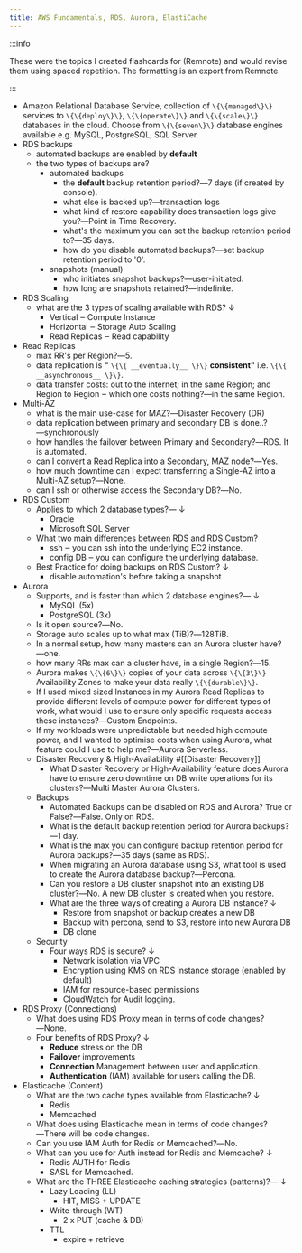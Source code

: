 ```yaml
---
title: AWS Fundamentals, RDS, Aurora, ElastiCache
---
```


:::info

These were the topics I created flashcards for (Remnote) and would revise them using spaced repetition. The formatting is an export from Remnote.

:::

- Amazon Relational Database Service, collection of `\{\{managed\}\}` services to `\{\{deploy\}\}`, `\{\{operate\}\}` and `\{\{scale\}\}` databases in the cloud. Choose from `\{\{seven\}\}` database engines available e.g. MySQL, PostgreSQL, SQL Server.
- RDS backups
  - automated backups are enabled by **default**
  - the two types of backups are?
    - automated backups
      - the **default** backup retention period?―7 days (if created by console).
      - what else is backed up?―transaction logs
      - what kind of restore capability does transaction logs give you?―Point in Time Recovery.
      - what's the maximum you can set the backup retention period to?―35 days.
      - how do you disable automated backups?―set backup retention period to '0'.
    - snapshots (manual)
      - who initiates snapshot backups?―user-initiated.
      - how long are snapshots retained?―indefinite.
- RDS Scaling
  - what are the 3 types of scaling available with RDS? ↓
    - Vertical ‒ Compute Instance
    - Horizontal ‒ Storage Auto Scaling
    - Read Replicas ‒ Read capability
- Read Replicas
  - max RR's per Region?―5.
  - data replication is  __"__ `\{\{ __eventually__ \}\}` __consistent"__  i.e. `\{\{ __asynchronous__ \}\}`.
  - data transfer costs: out to the internet; in the same Region; and Region to Region ‒ which one costs nothing?―in the same Region.
- Multi-AZ
  - what is the main use-case for MAZ?―Disaster Recovery (DR)
  - data replication between primary and secondary DB is done..?―synchronously
  - how handles the failover between Primary and Secondary?―RDS. It is automated.
  - can I convert a Read Replica into a Secondary, MAZ node?―Yes.
  - how much downtime can I expect transferring a Single-AZ into a Multi-AZ setup?―None.
  - can I ssh or otherwise access the Secondary DB?―No.
- RDS Custom
  - Applies to which 2 database types?― ↓
    - Oracle
    - Microsoft SQL Server
  - What two main differences between RDS and RDS Custom?
    - ssh ‒ you can ssh into the underlying EC2 instance.
    - config DB ‒ you can configure the underlying database.
  - Best Practice for doing backups on RDS Custom? ↓
    - disable automation's before taking a snapshot
- Aurora
  - Supports, and is faster than which 2 database engines?― ↓
    - MySQL (5x)
    - PostgreSQL (3x)
  - Is it open source?―No.
  - Storage auto scales up to what max (TiB)?―128TiB.
  - In a normal setup, how many masters can an Aurora cluster have?―one.
  - how many RRs max can a cluster have, in a single Region?―15.
  - Aurora makes `\{\{6\}\}` copies of your data across `\{\{3\}\}` Availability Zones to make your data really `\{\{durable\}\}`.
  - If I used mixed sized Instances in my Aurora Read Replicas to provide different levels of compute power for different types of work, what would I use to ensure only specific requests access these instances?―Custom Endpoints.
  - If my workloads were unpredictable but needed high compute power, and I wanted to optimise costs when using Aurora, what feature could I use to help me?―Aurora Serverless.
  - Disaster Recovery & High-Availability   #[[Disaster Recovery]]
    - What Disaster Recovery or High-Availability feature does Aurora have to ensure zero downtime on DB write operations for its clusters?―Multi Master Aurora Clusters.
  - Backups
    - Automated Backups can be disabled on RDS and Aurora? True or False?―False. Only on RDS.
    - What is the default backup retention period for Aurora backups?―1 day.
    - What is the max you can configure backup retention period for Aurora backups?―35 days (same as RDS).
    - When migrating an Aurora database using S3, what tool is used to create the Aurora database backup?―Percona.
    - Can you restore a DB cluster snapshot into an existing DB cluster?―No. A new DB cluster is created when you restore.
    - What are the three ways of creating a Aurora DB instance? ↓
      - Restore from snapshot or backup creates a new DB
      - Backup with percona, send to S3, restore into new Aurora DB
      - DB clone
  - Security
    - Four ways RDS is secure? ↓
      - Network isolation via VPC
      - Encryption using KMS on RDS instance storage (enabled by default)
      - IAM for resource-based permissions
      - CloudWatch for Audit logging.
- RDS Proxy (Connections)
  - What does using RDS Proxy mean in terms of code changes?―None.
  - Four benefits of RDS Proxy? ↓
    - __Reduce__ stress on the DB
    - __Failover__ improvements
    - __Connection__ Management between user and application.
    - __Authentication__ (IAM) available for users calling the DB.
- Elasticache (Content)
  - What are the two cache types available from Elasticache? ↓
    - Redis
    - Memcached
  - What does using Elasticache mean in terms of code changes?―There will be code changes.
  - Can you use IAM Auth for Redis or Memcached?―No.
  - What can you use for Auth instead for Redis and Memcache? ↓
    - Redis AUTH for Redis
    - SASL for Memcached.
  - What are the THREE Elasticache caching strategies (patterns)?― ↓
    - Lazy Loading (LL)
      - HIT, MISS + UPDATE
    - Write-through (WT)
      - 2 x PUT (cache & DB)
    - TTL
      - expire + retrieve
